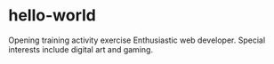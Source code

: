 # hello-world
Opening training activity exercise
Enthusiastic web developer. Special interests include digital art and gaming.
